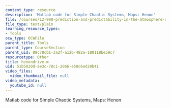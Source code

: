 ```yaml
---
content_type: resource
description: 'Matlab code for Simple Chaotic Systems, Maps: Henon'
file: /courses/12-990-prediction-and-predictability-in-the-atmosphere-and-oceans-spring-2003/51b5820dae3c78c12066e58c6ed20b41_henondrive.m
file_type: text/plain
learning_resource_types:
- Tools
ocw_type: OCWFile
parent_title: Tools
parent_type: CourseSection
parent_uid: 89c78cb1-3a2f-a12b-482a-180118be59c7
resourcetype: Other
title: henondrive.m
uid: 51b5820d-ae3c-78c1-2066-e58c6ed20b41
video_files:
  video_thumbnail_file: null
video_metadata:
  youtube_id: null
---
```

Matlab code for Simple Chaotic Systems, Maps: Henon

